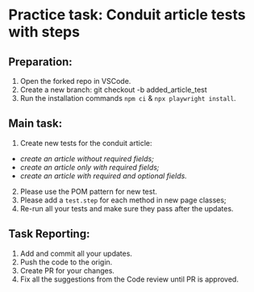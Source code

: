 # Practice task: Conduit article tests with steps

## Preparation:
1. Open the forked repo in VSCode.
2. Create a new branch: git checkout -b added_article_test
3. Run the installation commands `npm ci` & `npx playwright install`.

## Main task:
1. Create new tests for the conduit article: 
* *create an article without required fields;* 
* *create an article only with required fields;*
* *create an article with required and optional fields.*
2. Please use the POM pattern for new test. 
3. Please add a `test.step` for each method in new page classes;
4. Re-run all your tests and make sure they pass after the updates. 


## Task Reporting: 
1. Add and commit all your updates. 
2. Push the code to the origin.
3. Create PR for your changes. 
4. Fix all the suggestions from the Code review until PR is approved.  

